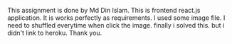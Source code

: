 This assignment is done by Md Din Islam. This is frontend react.js application. It is works perfectly as requirements. I used some image file. I need to shuffled everytime when click the image. finally i solved this. but i didn't link to heroku. Thank you.

